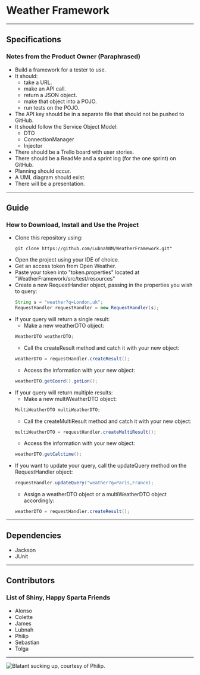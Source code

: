 # Weather Framework

----

## Specifications
### Notes from the Product Owner (Paraphrased)
- Build a framework for a tester to use.
- It should:
    - take a URL.
    - make an API call.
    - return a JSON object.
    - make that object into a POJO.
    - run tests on the POJO.
- The API key should be in a separate file that should not be pushed to GitHub.
- It should follow the Service Object Model:
    - DTO
    - ConnectionManager
    - Injector
- There should be a Trello board with user stories.
- There should be a ReadMe and a sprint log (for the one sprint) on GitHub.
- Planning should occur.
- A UML diagram should exist.
- There will be a presentation.

----

## Guide
### How to Download, Install and Use the Project
- Clone this repository using:
    ```
    git clone https://github.com/LubnahNM/WeatherFramework.git"
    ```
- Open the project using your IDE of choice.
- Get an access token from Open Weather.
- Paste your token into "token.properties" located at "WeatherFramework/src/test/resources"
- Create a new RequestHandler object, passing in the properties you wish to query:
    ```java
    String s = "weather?q=London,uk";
    RequestHandler requestHandler = new RequestHandler(s);
    ```
- If your query will return a single result:
    - Make a new weatherDTO object:
    ```java
    WeatherDTO weatherDTO;
    ```
    - Call the createResult method and catch it with your new object:
    ```java
    weatherDTO = requestHandler.createResult();
    ```
    - Access the information with your new object:
    ```java
    weatherDTO.getCoord().getLon();
    ```
- If your query will return multiple results:
    - Make a new multiWeatherDTO object:
    ```java
    MultiWeatherDTO multiWeatherDTO;
    ```
    - Call the createMultiResult method and catch it with your new object:
    ```java
    multiWeatherDTO = requestHandler.createMultiResult();
    ```
    - Access the information with your new object:
    ```java
    weatherDTO.getCalctime();
    ```
- If you want to update your query, call the updateQuery method on the RequestHandler object:
    ```java
    requestHandler.updateQuery("weather?q=Paris,France);
    ```
    - Assign a weatherDTO object or a multiWeatherDTO object accordingly:
    ```java
    weatherDTO = requestHandler.createResult();
    ```

----

## Dependencies
- Jackson
- JUnit

----

## Contributors
### List of Shiny, Happy Sparta Friends
- Alonso
- Colette
- James
- Lubnah
- Philip
- Sebastian 
- Tolga

----

![Blatant sucking up, courtesy of Philip.](https://img.redbull.com/images/c_fill,g_auto,w_1030,h_687/q_auto,f_auto/redbullcom/2013/12/06/1331623503485_3/baneling-gg)
